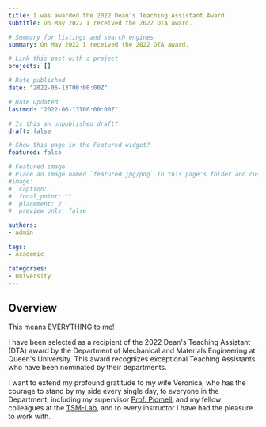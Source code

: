 ```yaml
---
title: I was awarded the 2022 Dean's Teaching Assistant Award. 
subtitle: On May 2022 I received the 2022 DTA award.

# Summary for listings and search engines
summary: On May 2022 I received the 2022 DTA award.

# Link this post with a project
projects: []

# Date published
date: "2022-06-13T00:00:00Z"

# Date updated
lastmod: "2022-06-13T00:00:00Z"

# Is this an unpublished draft?
draft: false

# Show this page in the Featured widget?
featured: false

# Featured image
# Place an image named `featured.jpg/png` in this page's folder and customize its options here.
#image:
#  caption:
#  focal_point: ""
#  placement: 2
#  preview_only: false

authors:
- admin

tags:
- Academic

categories:
- University
---
```


## Overview
This means EVERYTHING to me!

I have been selected as a recipient of the 2022 Dean's Teaching Assistant (DTA) award by the Department of Mechanical and Materials Engineering at Queen's University. This award recognizes exceptional Teaching Assistants who have been nominated by their departments.

I want to extend my profound gratitude to my wife Veronica, who has the courage to stand by my side every single day, to everyone in the Department, including my supervisor [Prof. Piomelli](https://me.queensu.ca/People/Piomelli/index.html) and my fellow colleagues at the [TSM-Lab](https://me.queensu.ca/People/Piomelli/TSMLab.html), and to every instructor I have had the pleasure to work with.
